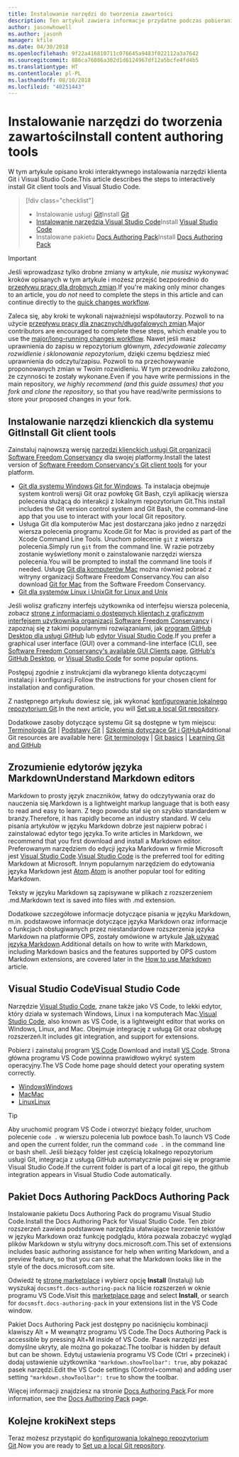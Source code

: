 ```yaml
---
title: Instalowanie narzędzi do tworzenia zawartości
description: Ten artykuł zawiera informacje przydatne podczas pobierania i instalowania narzędzi klienta potrzebnych do programu Git oraz edytowania plików ze znacznikami języka Markdown.
author: jasonwhowell
ms.author: jasonh
manager: kfile
ms.date: 04/30/2018
ms.openlocfilehash: 9f22a416810711c076645a9483f022112a3a7642
ms.sourcegitcommit: 886ca76086a302d1d6124967df12a5bcfe4fd4b5
ms.translationtype: HT
ms.contentlocale: pl-PL
ms.lasthandoff: 08/10/2018
ms.locfileid: "40251443"
---
```

# <a name="install-content-authoring-tools"></a><span data-ttu-id="5ac89-103">Instalowanie narzędzi do tworzenia zawartości</span><span class="sxs-lookup"><span data-stu-id="5ac89-103">Install content authoring tools</span></span>

<span data-ttu-id="5ac89-104">W tym artykule opisano kroki interaktywnego instalowania narzędzi klienta Git i Visual Studio Code.</span><span class="sxs-lookup"><span data-stu-id="5ac89-104">This article describes the steps to interactively install Git client tools and Visual Studio Code.</span></span>
> [!div class="checklist"]
> * <span data-ttu-id="5ac89-105">Instalowanie usługi [Git](https://git-scm.com/)</span><span class="sxs-lookup"><span data-stu-id="5ac89-105">Install [Git](https://git-scm.com/)</span></span>
> * <span data-ttu-id="5ac89-106">[Instalowanie narzędzia Visual Studio Code](https://code.visualstudio.com/)</span><span class="sxs-lookup"><span data-stu-id="5ac89-106">Install [Visual Studio Code](https://code.visualstudio.com/)</span></span>
> * <span data-ttu-id="5ac89-107">Instalowane pakietu [Docs Authoring Pack](https://marketplace.visualstudio.com/items?itemName=docsmsft.docs-authoring-pack)</span><span class="sxs-lookup"><span data-stu-id="5ac89-107">Install [Docs Authoring Pack](https://marketplace.visualstudio.com/items?itemName=docsmsft.docs-authoring-pack)</span></span>

>[!IMPORTANT]
> <span data-ttu-id="5ac89-108">Jeśli wprowadzasz tylko drobne zmiany w artykule, *nie musisz* wykonywać kroków opisanych w tym artykule i możesz przejść bezpośrednio do [przepływu pracy dla drobnych zmian](index.md#quick-edits-to-existing-documents).</span><span class="sxs-lookup"><span data-stu-id="5ac89-108">If you're making only minor changes to an article, you *do not* need to complete the steps in this article and can continue directly to the [quick changes workflow](index.md#quick-edits-to-existing-documents).</span></span>
>
> <span data-ttu-id="5ac89-109">Zaleca się, aby kroki te wykonali najważniejsi współautorzy. Pozwoli to na użycie [przepływu pracy dla znacznych/długofalowych zmian](how-to-write-workflows-major.md).</span><span class="sxs-lookup"><span data-stu-id="5ac89-109">Major contributors are encouraged to complete these steps, which enable you to use the [major/long-running changes workflow](how-to-write-workflows-major.md).</span></span> <span data-ttu-id="5ac89-110">Nawet jeśli masz uprawnienia do zapisu w repozytorium głównym, *zdecydowanie zalecamy rozwidlenie i sklonowanie repozytorium*, dzięki czemu będziesz mieć uprawnienia do odczytu/zapisu. Pozwoli to na przechowywanie proponowanych zmian w Twoim rozwidleniu. W tym przewodniku założono, że czynności te zostały wykonane.</span><span class="sxs-lookup"><span data-stu-id="5ac89-110">Even if you have write permissions in the main repository, *we highly recommend (and this guide assumes) that you fork and clone the repository*, so that you have read/write permissions to store your proposed changes in your fork.</span></span>

## <a name="install-git-client-tools"></a><span data-ttu-id="5ac89-111">Instalowanie narzędzi klienckich dla systemu Git</span><span class="sxs-lookup"><span data-stu-id="5ac89-111">Install Git client tools</span></span> 

 <span data-ttu-id="5ac89-112">Zainstaluj najnowszą wersję [narzędzi klienckich usługi Git organizacji Software Freedom Conservancy](https://git-scm.com/download/) dla swojej platformy.</span><span class="sxs-lookup"><span data-stu-id="5ac89-112">Install the latest version of [Software Freedom Conservancy's Git client tools](https://git-scm.com/download/) for your platform.</span></span> 

* <span data-ttu-id="5ac89-113">[Git dla systemu Windows](https://git-scm.com/download/win).</span><span class="sxs-lookup"><span data-stu-id="5ac89-113">[Git for Windows](https://git-scm.com/download/win).</span></span> <span data-ttu-id="5ac89-114">Ta instalacja obejmuje system kontroli wersji Git oraz powłokę Git Bash, czyli aplikację wiersza polecenia służącą do interakcji z lokalnym repozytorium Git.</span><span class="sxs-lookup"><span data-stu-id="5ac89-114">This install includes the Git version control system and Git Bash, the command-line app that you use to interact with your local Git repository.</span></span>
* <span data-ttu-id="5ac89-115">Usługa Git dla komputerów Mac jest dostarczana jako jedno z narzędzi wiersza polecenia programu Xcode.</span><span class="sxs-lookup"><span data-stu-id="5ac89-115">Git for Mac is provided as part of the Xcode Command Line Tools.</span></span> <span data-ttu-id="5ac89-116">Uruchom polecenie `git` z wiersza polecenia.</span><span class="sxs-lookup"><span data-stu-id="5ac89-116">Simply run `git` from the command line.</span></span> <span data-ttu-id="5ac89-117">W razie potrzeby zostanie wyświetlony monit o zainstalowanie narzędzi wiersza polecenia.</span><span class="sxs-lookup"><span data-stu-id="5ac89-117">You will be prompted to install the command line tools if needed.</span></span> <span data-ttu-id="5ac89-118">Usługę [Git dla komputerów Mac](https://git-scm.com/download/mac) można również pobrać z witryny organizacji Software Freedom Conservancy.</span><span class="sxs-lookup"><span data-stu-id="5ac89-118">You can also download [Git for Mac](https://git-scm.com/download/mac) from the Software Freedom Conservancy.</span></span>
* [<span data-ttu-id="5ac89-119">Git dla systemów Linux i Unix</span><span class="sxs-lookup"><span data-stu-id="5ac89-119">Git for Linux and Unix</span></span>](https://git-scm.com/download/linux)

<span data-ttu-id="5ac89-120">Jeśli wolisz graficzny interfejs użytkownika od interfejsu wiersza polecenia, zobacz [stronę z informacjami o dostępnych klientach z graficznym interfejsem użytkownika organizacji Software Freedom Conservancy](https://git-scm.com/downloads/guis) i zapoznaj się z takimi popularnymi rozwiązaniami, jak [program GitHub Desktop dla usługi GitHub](https://desktop.github.com/) lub [edytor Visual Studio Code](https://www.visualstudio.com/products/code-vs.aspx).</span><span class="sxs-lookup"><span data-stu-id="5ac89-120">If you prefer a graphical user interface (GUI) over a command-line interface (CLI), see [Software Freedom Conservancy's available GUI Clients page](https://git-scm.com/downloads/guis), [GitHub's GitHub Desktop](https://desktop.github.com/), or [Visual Studio Code](https://www.visualstudio.com/products/code-vs.aspx) for some popular options.</span></span>

<span data-ttu-id="5ac89-121">Postępuj zgodnie z instrukcjami dla wybranego klienta dotyczącymi instalacji i konfiguracji.</span><span class="sxs-lookup"><span data-stu-id="5ac89-121">Follow the instructions for your chosen client for installation and configuration.</span></span>

<span data-ttu-id="5ac89-122">Z następnego artykułu dowiesz się, jak wykonać [konfigurowanie lokalnego repozytorium Git](get-started-setup-local.md).</span><span class="sxs-lookup"><span data-stu-id="5ac89-122">In the next article, you will [Set up a local Git repository](get-started-setup-local.md).</span></span>

   <span data-ttu-id="5ac89-123">Dodatkowe zasoby dotyczące systemu Git są dostępne w tym miejscu: [Terminologia Git](https://help.github.com/articles/github-glossary) | [Podstawy Git](https://git-scm.com/book/en/v2/Getting-Started-Git-Basics) | [Szkolenia dotyczące Git i GitHub](https://help.github.com/articles/good-resources-for-learning-git-and-github/)</span><span class="sxs-lookup"><span data-stu-id="5ac89-123">Additional Git resources are available here: [Git terminology](https://help.github.com/articles/github-glossary) | [Git basics](https://git-scm.com/book/en/v2/Getting-Started-Git-Basics) | [Learning Git and GitHub](https://help.github.com/articles/good-resources-for-learning-git-and-github/)</span></span>

## <a name="understand-markdown-editors"></a><span data-ttu-id="5ac89-124">Zrozumienie edytorów języka Markdown</span><span class="sxs-lookup"><span data-stu-id="5ac89-124">Understand Markdown editors</span></span>

<span data-ttu-id="5ac89-125">Markdown to prosty język znaczników, łatwy do odczytywania oraz do nauczenia się.</span><span class="sxs-lookup"><span data-stu-id="5ac89-125">Markdown is a lightweight markup language that is both easy to read and easy to learn.</span></span> <span data-ttu-id="5ac89-126">Z tego powodu stał się on szybko standardem w branży.</span><span class="sxs-lookup"><span data-stu-id="5ac89-126">Therefore, it has rapidly become an industry standard.</span></span> <span data-ttu-id="5ac89-127">W celu pisania artykułów w języku Markdown dobrze jest najpierw pobrać i zainstalować edytor tego języka.</span><span class="sxs-lookup"><span data-stu-id="5ac89-127">To write articles in Markdown, we recommend that you first download and install a Markdown editor.</span></span>  <span data-ttu-id="5ac89-128">Preferowanym narzędziem do edycji języka Markdown w firmie Microsoft jest [Visual Studio Code](https://code.visualstudio.com/).</span><span class="sxs-lookup"><span data-stu-id="5ac89-128">[Visual Studio Code](https://code.visualstudio.com/) is the preferred tool for editing Markdown at Microsoft.</span></span> <span data-ttu-id="5ac89-129">Innym popularnym narzędziem do edytowania języka Markdown jest [Atom](https://atom.io).</span><span class="sxs-lookup"><span data-stu-id="5ac89-129">[Atom](https://atom.io) is another popular tool for editing Markdown.</span></span>

<span data-ttu-id="5ac89-130">Teksty w języku Markdown są zapisywane w plikach z rozszerzeniem .md.</span><span class="sxs-lookup"><span data-stu-id="5ac89-130">Markdown text is saved into files with .md extension.</span></span>

<span data-ttu-id="5ac89-131">Dodatkowe szczegółowe informacje dotyczące pisania w języku Markdown, m.in. podstawowe informacje dotyczące języka Markdown oraz informacje o funkcjach obsługiwanych przez niestandardowe rozszerzenia języka Markdown na platformie OPS, zostały omówione w artykule [Jak używać języka Markdown](how-to-write-use-markdown.md).</span><span class="sxs-lookup"><span data-stu-id="5ac89-131">Additional details on how to write with Markdown, including Markdown basics and the features supported by OPS custom Markdown extensions, are covered later in the [How to use Markdown](how-to-write-use-markdown.md) article.</span></span>

## <a name="visual-studio-code"></a><span data-ttu-id="5ac89-132">Visual Studio Code</span><span class="sxs-lookup"><span data-stu-id="5ac89-132">Visual Studio Code</span></span>

<span data-ttu-id="5ac89-133">Narzędzie [Visual Studio Code](https://code.visualstudio.com/), znane także jako VS Code, to lekki edytor, który działa w systemach Windows, Linux i na komputerach Mac.</span><span class="sxs-lookup"><span data-stu-id="5ac89-133">[Visual Studio Code](https://code.visualstudio.com/), also known as VS Code, is a lightweight editor that works on Windows, Linux, and Mac.</span></span> <span data-ttu-id="5ac89-134">Obejmuje integrację z usługą Git oraz obsługę rozszerzeń.</span><span class="sxs-lookup"><span data-stu-id="5ac89-134">It includes git integration, and support for extensions.</span></span>

<span data-ttu-id="5ac89-135">Pobierz i zainstaluj program [VS Code](https://code.visualstudio.com/).</span><span class="sxs-lookup"><span data-stu-id="5ac89-135">Download and install [VS Code](https://code.visualstudio.com/).</span></span> <span data-ttu-id="5ac89-136">Strona główna programu VS Code powinna prawidłowo wykryć system operacyjny.</span><span class="sxs-lookup"><span data-stu-id="5ac89-136">The VS Code home page should detect your operating system correctly.</span></span>

- [<span data-ttu-id="5ac89-137">Windows</span><span class="sxs-lookup"><span data-stu-id="5ac89-137">Windows</span></span>](https://code.visualstudio.com/docs/setup/windows)
- [<span data-ttu-id="5ac89-138">Mac</span><span class="sxs-lookup"><span data-stu-id="5ac89-138">Mac</span></span>](https://code.visualstudio.com/docs/setup/mac)
- [<span data-ttu-id="5ac89-139">Linux</span><span class="sxs-lookup"><span data-stu-id="5ac89-139">Linux</span></span>](https://code.visualstudio.com/docs/setup/linux)

> [!TIP]
> <span data-ttu-id="5ac89-140">Aby uruchomić program VS Code i otworzyć bieżący folder, uruchom polecenie `code .` w wierszu polecenia lub powłoce bash.</span><span class="sxs-lookup"><span data-stu-id="5ac89-140">To launch VS Code and open the current folder, run the command `code .` in the command line or bash shell.</span></span> <span data-ttu-id="5ac89-141">Jeśli bieżący folder jest częścią lokalnego repozytorium usługi Git, integracja z usługą GitHub automatycznie pojawi się w programie Visual Studio Code.</span><span class="sxs-lookup"><span data-stu-id="5ac89-141">If the current folder is part of a local git repo, the github integration appears in Visual Studio Code automatically.</span></span>

## <a name="docs-authoring-pack"></a><span data-ttu-id="5ac89-142">Pakiet Docs Authoring Pack</span><span class="sxs-lookup"><span data-stu-id="5ac89-142">Docs Authoring Pack</span></span>
<span data-ttu-id="5ac89-143">Instalowanie pakietu Docs Authoring Pack do programu Visual Studio Code.</span><span class="sxs-lookup"><span data-stu-id="5ac89-143">Install the Docs Authoring Pack for Visual Studio Code.</span></span> <span data-ttu-id="5ac89-144">Ten zbiór rozszerzeń zawiera podstawowe narzędzia ułatwiające tworzenie tekstów w języku Markdown oraz funkcję podglądu, która pozwala zobaczyć wygląd plików Markdown w stylu witryny docs.microsoft.com.</span><span class="sxs-lookup"><span data-stu-id="5ac89-144">This set of extensions includes basic authoring assistance for help when writing Markdown, and a preview feature, so that you can see what the Markdown looks like in the style of the docs.microsoft.com site.</span></span>

   <span data-ttu-id="5ac89-145">Odwiedź tę [stronę marketplace](https://marketplace.visualstudio.com/items?itemName=docsmsft.docs-authoring-pack) i wybierz opcję **Install** (Instaluj) lub wyszukaj `docsmsft.docs-authoring-pack` na liście rozszerzeń w oknie programu VS Code.</span><span class="sxs-lookup"><span data-stu-id="5ac89-145">Visit this [marketplace page](https://marketplace.visualstudio.com/items?itemName=docsmsft.docs-authoring-pack) and select **Install**, or search for `docsmsft.docs-authoring-pack` in your extensions list in the VS Code window.</span></span> 

   <span data-ttu-id="5ac89-146">Pakiet Docs Authoring Pack jest dostępny po naciśnięciu kombinacji klawiszy Alt + M wewnątrz programu VS Code.</span><span class="sxs-lookup"><span data-stu-id="5ac89-146">The Docs Authoring Pack is accessible by pressing Alt+M inside of VS Code.</span></span> <span data-ttu-id="5ac89-147">Pasek narzędzi jest domyślne ukryty, ale można go pokazać.</span><span class="sxs-lookup"><span data-stu-id="5ac89-147">The toolbar is hidden by default but can be shown.</span></span> <span data-ttu-id="5ac89-148">Edytuj ustawienia programu VS Code (Ctrl + przecinek) i dodaj ustawienie użytkownika `"markdown.showToolbar": true`, aby pokazać pasek narzędzi.</span><span class="sxs-lookup"><span data-stu-id="5ac89-148">Edit the VS Code settings (Control+comma) and adding user setting `"markdown.showToolbar": true` to show the toolbar.</span></span>

   <span data-ttu-id="5ac89-149">Więcej informacji znajdziesz na stronie [Docs Authoring Pack](how-to-write-docs-auth-pack.md).</span><span class="sxs-lookup"><span data-stu-id="5ac89-149">For more information, see the [Docs Authoring Pack](how-to-write-docs-auth-pack.md) page.</span></span>


## <a name="next-steps"></a><span data-ttu-id="5ac89-150">Kolejne kroki</span><span class="sxs-lookup"><span data-stu-id="5ac89-150">Next steps</span></span>

<span data-ttu-id="5ac89-151">Teraz możesz przystąpić do [konfigurowania lokalnego repozytorium Git](get-started-setup-local.md).</span><span class="sxs-lookup"><span data-stu-id="5ac89-151">Now you are ready to [Set up a local Git repository](get-started-setup-local.md).</span></span>
